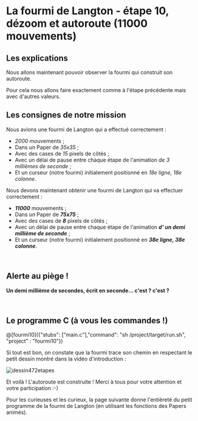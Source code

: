 # La fourmi de Langton - étape 10, dézoom et autoroute (11000 mouvements)

## Les explications

Nous allons maintenant pouvoir observer la fourmi qui construit son autoroute.

Pour cela nous allons faire exactement comme à l'étape précédente mais avec d'autres valeurs.

## Les consignes de notre mission

Nous avions une fourmi de Langton qui a effectué correctement :
- *2000* mouvements ;
- Dans un Paper de *35x35* ;
- Avec des cases de *15* pixels de côtés ;
- Avec un délai de pause entre chaque étape de l'animation *de 3 millièmes de seconde* ;
- Et un curseur (notre fourmi) initialement positionné en *18e ligne, 18e colonne*.

Nous devons maintenant obtenir une fourmi de Langton qui va effectuer correctement :
- ***11000*** mouvements ;
- Dans un Paper de ***75x75*** ;
- Avec des cases de ***8*** pixels de côtés ;
- Avec un délai de pause entre chaque étape de l'animation ***d' un demi millième de seconde*** ;
- Et un curseur (notre fourmi) initialement positionné en ***38e ligne, 38e colonne***.
<br />

## Alerte au piège !

**Un demi millième de secondes, écrit en seconde... c'est ? c'est ?**

<br />

## Le programme C (à vous les commandes !)

@[fourmi10]({"stubs": ["main.c"],"command": "sh /project/target/run.sh", "project" : "fourmi10"})

Si tout est bon, on constate que la fourmi trace son chemin en respectant le petit dessin montré dans la vidéo d'introduction :

![dessin472etapes](img/dessin11000etapes.PNG)

Et voilà ! L'autoroute est construite ! Merci à tous pour votre attention et votre participation :-)

Pour les curieuses et les curieux, la page suivante donne l'entièreté du petit programme de la fourmi de Langton (en utilisant les fonctions des Papers animés).

